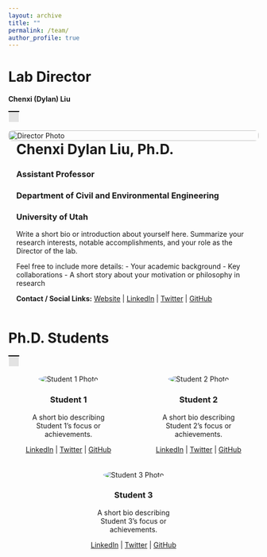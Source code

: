 ```yaml
---
layout: archive
title: ""
permalink: /team/
author_profile: true
---
```


# **Lab Director**
 **Chenxi (Dylan) Liu**
<table>
    <tr>
        <td style="background-color: #E3E3E3; border-top: 2px solid black; border-bottom: 0.05px solid white; border-left: 0.05px solid white; border-right: 0.05px solid white; padding: 10px; height: 1px;">
        </td>
    </tr>
</table>

<!-- Director Section: Half-page Photo (Left), Info (Right) -->
<div style="
  display: flex;
  flex-wrap: wrap;           /* Allows wrapping on smaller screens */
  margin-bottom: 2rem;       /* Spacing below the section */
">

  <!-- Left: Large Photo -->
  <div style="flex: 1; min-width: 300px;">
    <img 
      src="https://chenxiliu-dylan.github.io/images/Chenxi_4_5_3.JPG" 
      alt="Director Photo"
      style="
        width: 100%;
        height: auto;
        border-radius: 8px;   /* Rounded corners if desired */
        object-fit: cover;    /* Ensures the image scales nicely */
      "
    >
  </div>

  <!-- Right: Text about Yourself -->
  <div style="flex: 1; min-width: 300px; padding-left: 1rem;">
    <h1 style="margin-top: 0;">Chenxi Dylan Liu, Ph.D. </h1>
    <h3>Assistant Professor</h3>
    <h3>Department of Civil and Environmental Engineering</h3>
    <h3>University of Utah</h3>
    <p>
      Write a short bio or introduction about yourself here.
      Summarize your research interests, notable accomplishments,
      and your role as the Director of the lab.
    </p>
    <p>
      Feel free to include more details:  
      - Your academic background  
      - Key collaborations  
      - A short story about your motivation or philosophy in research  
    </p>
    <p>
      <strong>Contact / Social Links:</strong>  
      <a href="#">Website</a> | <a href="#">LinkedIn</a> | 
      <a href="#">Twitter</a> | <a href="#">GitHub</a>
    </p>
  </div>

</div>


# **Ph.D. Students**
<table>
    <tr>
        <td style="background-color: #E3E3E3; border-top: 2px solid black; border-bottom: 0.05px solid white; border-left: 0.05px solid white; border-right: 0.05px solid white; padding: 10px; height: 1px;">
        </td>
    </tr>
</table>

<div style="display: flex; gap: 20px; justify-content: space-around; flex-wrap: wrap;">

  <div style="width: 30%; min-width: 200px; text-align: center;">
    <img src="https://chenxiliu-dylan.github.io/images/fengze.jpg" alt="Student 1 Photo" style="border-radius: 50%;">
    <h3>Student 1</h3>
    <p>
      A short bio describing Student 1’s focus or achievements.
    </p>
    <p>
      <a href="#">LinkedIn</a> | <a href="#">Twitter</a> | <a href="#">GitHub</a>
    </p>
  </div>
  
  <div style="width: 30%; min-width: 200px; text-align: center;">
    <img src="https://chenxiliu-dylan.github.io/images/bo.png" alt="Student 2 Photo" style="border-radius: 50%;">
    <h3>Student 2</h3>
    <p>
      A short bio describing Student 2’s focus or achievements.
    </p>
    <p>
      <a href="#">LinkedIn</a> | <a href="#">Twitter</a> | <a href="#">GitHub</a>
    </p>
  </div>
  
  <div style="width: 30%; min-width: 200px; text-align: center;">
    <img src="https://chenxiliu-dylan.github.io/images/xuewen.jpg" alt="Student 3 Photo" style="border-radius: 50%;">
    <h3>Student 3</h3>
    <p>
      A short bio describing Student 3’s focus or achievements.
    </p>
    <p>
      <a href="#">LinkedIn</a> | <a href="#">Twitter</a> | <a href="#">GitHub</a>
    </p>
  </div>

</div>